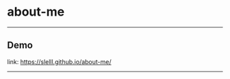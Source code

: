 # about-me
 ___________________________________________________________

## Demo

link: https://slelll.github.io/about-me/
  __________________________________________________________
